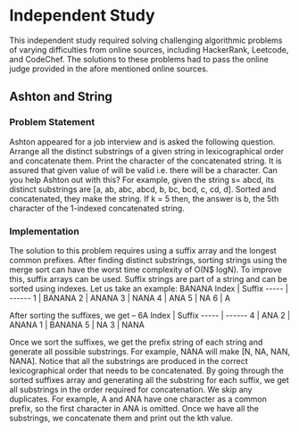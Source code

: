 # Independent Study
This independent study required solving challenging algorithmic problems of varying difficulties
from online sources, including HackerRank, Leetcode, and CodeChef. The solutions to these
problems had to pass the online judge provided in the afore mentioned online sources.

## Ashton and String
### Problem Statement
Ashton appeared for a job interview and is asked the following question. Arrange all the distinct substrings of a given string in lexicographical order and concatenate them. Print the character of the concatenated string. It is assured that given value of will be valid i.e.
there will be a character. Can you help Ashton out with this?
For example, given the string s= abcd, its distinct substrings are [a, ab, abc, abcd, b, bc, bcd, c, cd, d]. Sorted and concatenated, they make the string. If k = 5 then, the answer is b, the 5th character of the 1-indexed concatenated string.

### Implementation
The solution to this problem requires using a suffix array and the longest common prefixes. After finding distinct substrings, sorting strings using the merge sort can have the worst time complexity of O(N$ logN). To improve this, suffix arrays can be used. Suffix strings are part of a string and can be sorted using indexes. 
Let us take an example: BANANA
Index | Suffix
----- | ------
1 | BANANA
2 | ANANA
3 | NANA
4 | ANA
5 | NA
6 | A

After sorting the suffixes, we get – 6A
Index | Suffix
----- | ------
4 | ANA
2 | ANANA
1 | BANANA 
5 | NA
3 | NANA

Once we sort the suffixes, we get the prefix string of each string and generate all possible substrings. For example, NANA will make [N, NA, NAN, NANA]. Notice that all the substrings are produced in the correct lexicographical order that needs to be concatenated. By going through the sorted suffixes array and generating all the substring for each suffix, we get all substrings in the order required for concatenation. We skip any duplicates. For example, A and ANA have one character as a common prefix, so the first character in ANA is omitted. Once we have all the substrings, we concatenate them and print out the kth value.
